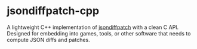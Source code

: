 # jsondiffpatch-cpp
A lightweight C++ implementation of [jsondiffpatch](https://github.com/benjamine/jsondiffpatch) with a clean C API. Designed for embedding into games, tools, or other software that needs to compute JSON diffs and patches.
